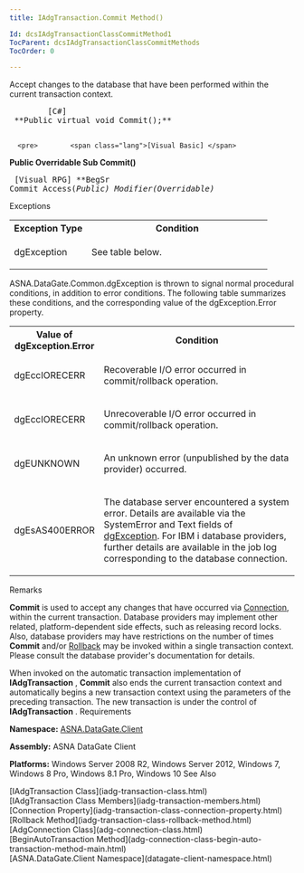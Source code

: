 ```yaml
---
title: IAdgTransaction.Commit Method()

Id: dcsIAdgTransactionClassCommitMethod1
TocParent: dcsIAdgTransactionClassCommitMethods
TocOrder: 0

---
```


Accept changes to the database that have been performed within the current transaction context.
<pre>        <span class="lang">[C#]</span>
 **Public virtual void Commit();** 
      </pre>
      <pre>        <span class="lang">[Visual Basic] </span>
 **Public Overridable Sub Commit()** 
      </pre>
      <pre class="prettyprint">
        <span class="lang">[Visual RPG]</span>
 **BegSr Commit Access(*Public) Modifier(*Overridable)** 
      </pre>

Exceptions

<table class="dtTABLE" id="Table2" cellspacing="0">
          <colgroup span="1">
            <col align="middles" span="1" width="30%" style="FONT-WEIGHT: bold" />
            <col span="1" width="70%" />
          </colgroup>
          <tr>
            <th colspan="1" rowspan="1">
							Exception Type</th>
            <th colspan="1" rowspan="1">
							Condition</th>
          </tr>
          <tr>
            <td colspan="1" rowspan="1">

dgException 
</td>
            <td colspan="1" rowspan="1">

See table below. 
</td>
          </tr>
</table>

ASNA.DataGate.Common.dgException is thrown to signal normal procedural conditions, in addition to error conditions. The following table summarizes these conditions, and the corresponding value of the dgException.Error property.
<br />

<table class="dtTABLE" id="Table3" cellspacing="0">
          <colgroup span="1">
            <col align="middles" span="1" width="20%" style="FONT-WEIGHT: bold" />
            <col span="1" width="70%" />
          </colgroup>
          <tr>
            <th colspan="1" rowspan="1">
							Value of dgException.Error
						</th>
            <th colspan="1" rowspan="1">
							Condition
						</th>
          </tr>
          <tr>
            <td colspan="1" rowspan="1">

dgEccIORECERR
</td>
            <td colspan="1" rowspan="1">

Recoverable I/O error occurred in commit/rollback operation. 
</td>
          </tr>
          <tr>
            <td colspan="1" rowspan="1">

dgEccIORECERR
</td>
            <td colspan="1" rowspan="1">

Unrecoverable I/O error occurred in commit/rollback operation. 
</td>
          </tr>
          <tr>
            <td colspan="1" rowspan="1">

dgEUNKNOWN 
</td>
            <td colspan="1" rowspan="1">

An unknown error (unpublished by the data provider) occurred. 
</td>
          </tr>
          <tr>
            <td colspan="1" rowspan="1">

dgEsAS400ERROR
</td>
            <td colspan="1" rowspan="1">

The database server encountered a system error. Details are available via the SystemError and Text fields of [dgException](dgexception-class.html). For IBM i database providers, further details are available in the job log corresponding to the database connection.
</td>
          </tr>
</table>

Remarks

**Commit** is used to accept any changes that have occurred via [Connection](iadg-transaction-class-connection-property.html), within the current transaction. Database providers may implement other related, platform-dependent side effects, such as releasing record locks. Also, database providers may have restrictions on the number of times **Commit** and/or [ Rollback](iadg-transaction-class-rollback-method.html) may be invoked within a single transaction context. Please consult the database provider's documentation for details.

When invoked on the automatic transaction implementation of **IAdgTransaction** , **Commit** also ends the current transaction context and automatically begins a new transaction context using the parameters of the preceding transaction. The new transaction is under the control of **IAdgTransaction** .
Requirements

<span> **Namespace:** [ASNA.DataGate.Client](datagate-client-namespace.html) </span> 

**Assembly:** ASNA DataGate Client

**Platforms:** Windows Server 2008 R2, Windows Server 2012, Windows 7, Windows 8 Pro, Windows 8.1 Pro, Windows 10
See Also

<dl />
      [IAdgTransaction Class](iadg-transaction-class.html)
      <br />
      [IAdgTransaction Class Members](iadg-transaction-members.html)
      <br />
      [Connection Property](iadg-transaction-class-connection-property.html)
      <br />
      [Rollback Method](iadg-transaction-class-rollback-method.html)
      <br />
      [AdgConnection Class](adg-connection-class.html)
      <br />
      [BeginAutoTransaction 
					Method](adg-connection-class-begin-auto-transaction-method-main.html)
      <br />
      [ASNA.DataGate.Client Namespace](datagate-client-namespace.html)

